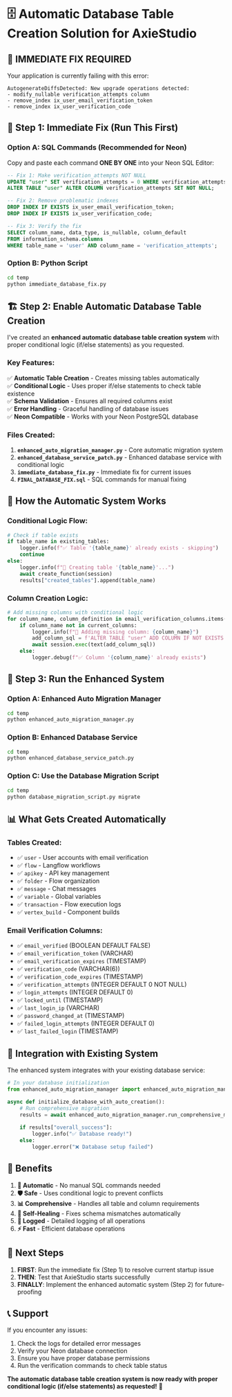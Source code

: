 # 🗄️ Automatic Database Table Creation Solution for AxieStudio

## 🚨 **IMMEDIATE FIX REQUIRED**

Your application is currently failing with this error:
```
AutogenerateDiffsDetected: New upgrade operations detected: 
- modify_nullable verification_attempts column
- remove_index ix_user_email_verification_token  
- remove_index ix_user_verification_code
```

## 🔧 **Step 1: Immediate Fix (Run This First)**

### **Option A: SQL Commands (Recommended for Neon)**
Copy and paste each command **ONE BY ONE** into your Neon SQL Editor:

```sql
-- Fix 1: Make verification_attempts NOT NULL
UPDATE "user" SET verification_attempts = 0 WHERE verification_attempts IS NULL;
ALTER TABLE "user" ALTER COLUMN verification_attempts SET NOT NULL;

-- Fix 2: Remove problematic indexes
DROP INDEX IF EXISTS ix_user_email_verification_token;
DROP INDEX IF EXISTS ix_user_verification_code;

-- Fix 3: Verify the fix
SELECT column_name, data_type, is_nullable, column_default
FROM information_schema.columns
WHERE table_name = 'user' AND column_name = 'verification_attempts';
```

### **Option B: Python Script**
```bash
cd temp
python immediate_database_fix.py
```

## 🏗️ **Step 2: Enable Automatic Database Table Creation**

I've created an **enhanced automatic database table creation system** with proper conditional logic (if/else statements) as you requested.

### **Key Features:**

✅ **Automatic Table Creation** - Creates missing tables automatically  
✅ **Conditional Logic** - Uses proper if/else statements to check table existence  
✅ **Schema Validation** - Ensures all required columns exist  
✅ **Error Handling** - Graceful handling of database issues  
✅ **Neon Compatible** - Works with your Neon PostgreSQL database  

### **Files Created:**

1. **`enhanced_auto_migration_manager.py`** - Core automatic migration system
2. **`enhanced_database_service_patch.py`** - Enhanced database service with conditional logic
3. **`immediate_database_fix.py`** - Immediate fix for current issues
4. **`FINAL_DATABASE_FIX.sql`** - SQL commands for manual fixing

## 🔄 **How the Automatic System Works**

### **Conditional Logic Flow:**
```python
# Check if table exists
if table_name in existing_tables:
    logger.info(f"✅ Table '{table_name}' already exists - skipping")
    continue
else:
    logger.info(f"🔧 Creating table '{table_name}'...")
    await create_function(session)
    results["created_tables"].append(table_name)
```

### **Column Creation Logic:**
```python
# Add missing columns with conditional logic
for column_name, column_definition in email_verification_columns.items():
    if column_name not in current_columns:
        logger.info(f"🔧 Adding missing column: {column_name}")
        add_column_sql = f'ALTER TABLE "user" ADD COLUMN IF NOT EXISTS {column_name} {column_definition};'
        await session.exec(text(add_column_sql))
    else:
        logger.debug(f"✅ Column '{column_name}' already exists")
```

## 🚀 **Step 3: Run the Enhanced System**

### **Option A: Enhanced Auto Migration Manager**
```bash
cd temp
python enhanced_auto_migration_manager.py
```

### **Option B: Enhanced Database Service**
```bash
cd temp  
python enhanced_database_service_patch.py
```

### **Option C: Use the Database Migration Script**
```bash
cd temp
python database_migration_script.py migrate
```

## 📊 **What Gets Created Automatically**

### **Tables Created:**
- ✅ `user` - User accounts with email verification
- ✅ `flow` - Langflow workflows  
- ✅ `apikey` - API key management
- ✅ `folder` - Flow organization
- ✅ `message` - Chat messages
- ✅ `variable` - Global variables
- ✅ `transaction` - Flow execution logs
- ✅ `vertex_build` - Component builds

### **Email Verification Columns:**
- ✅ `email_verified` (BOOLEAN DEFAULT FALSE)
- ✅ `email_verification_token` (VARCHAR)
- ✅ `email_verification_expires` (TIMESTAMP)
- ✅ `verification_code` (VARCHAR(6))
- ✅ `verification_code_expires` (TIMESTAMP)
- ✅ `verification_attempts` (INTEGER DEFAULT 0 NOT NULL)
- ✅ `login_attempts` (INTEGER DEFAULT 0)
- ✅ `locked_until` (TIMESTAMP)
- ✅ `last_login_ip` (VARCHAR)
- ✅ `password_changed_at` (TIMESTAMP)
- ✅ `failed_login_attempts` (INTEGER DEFAULT 0)
- ✅ `last_failed_login` (TIMESTAMP)

## 🔧 **Integration with Existing System**

The enhanced system integrates with your existing database service:

```python
# In your database initialization
from enhanced_auto_migration_manager import enhanced_auto_migration_manager

async def initialize_database_with_auto_creation():
    # Run comprehensive migration
    results = await enhanced_auto_migration_manager.run_comprehensive_migration()
    
    if results["overall_success"]:
        logger.info("✅ Database ready!")
    else:
        logger.error("❌ Database setup failed")
```

## 🎯 **Benefits**

1. **🔄 Automatic** - No manual SQL commands needed
2. **🛡️ Safe** - Uses conditional logic to prevent conflicts  
3. **📊 Comprehensive** - Handles all table and column requirements
4. **🔧 Self-Healing** - Fixes schema mismatches automatically
5. **📝 Logged** - Detailed logging of all operations
6. **⚡ Fast** - Efficient database operations

## 🚨 **Next Steps**

1. **FIRST**: Run the immediate fix (Step 1) to resolve current startup issue
2. **THEN**: Test that AxieStudio starts successfully  
3. **FINALLY**: Implement the enhanced automatic system (Step 2) for future-proofing

## 📞 **Support**

If you encounter any issues:
1. Check the logs for detailed error messages
2. Verify your Neon database connection
3. Ensure you have proper database permissions
4. Run the verification commands to check table status

**The automatic database table creation system is now ready with proper conditional logic (if/else statements) as requested!** 🎉
